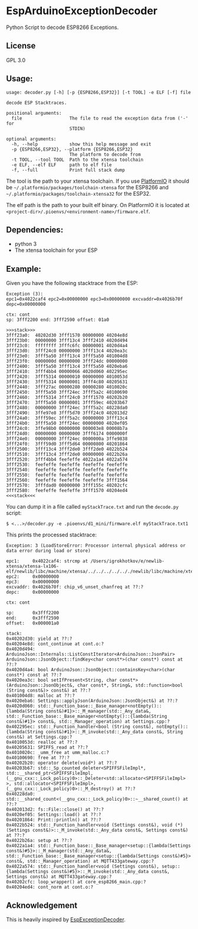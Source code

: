 # EspArduinoExceptionDecoder

Python Script to decode ESP8266 Exceptions.


## License

GPL 3.0


## Usage:

```
usage: decoder.py [-h] [-p {ESP8266,ESP32}] [-t TOOL] -e ELF [-f] file

decode ESP Stacktraces.

positional arguments:
  file                  The file to read the exception data from ('-' for
                        STDIN)

optional arguments:
  -h, --help            show this help message and exit
  -p {ESP8266,ESP32}, --platform {ESP8266,ESP32}
                        The platform to decode from
  -t TOOL, --tool TOOL  Path to the xtensa toolchain
  -e ELF, --elf ELF     path to elf file
  -f, --full            Print full stack dump
```

The tool is the path to your xtensa toolchain. If you use [PlatformIO](http://platformio.org/) it should be `~/.platformio/packages/toolchain-xtensa` for the ESP8266 and `~/.platformio/packages/toolchain-xtensa32` for the ESP32.

The elf path is the path to your built elf binary. On PlatformIO it is located at `<project-dir>/.pioenvs/<environment-name>/firmware.elf`.


## Dependencies:

* python 3
* The xtensa toolchain for your ESP


## Example:

Given you have the following stacktrace from the ESP:

```
Exception (3):
epc1=0x4022caf4 epc2=0x00000000 epc3=0x00000000 excvaddr=0x4026b70f depc=0x00000000

ctx: cont
sp: 3fff2200 end: 3fff2590 offset: 01a0

>>>stack>>>
3fff23a0:  40202d30 3fff1570 00000000 40204e8d
3fff23b0:  00000000 3fff13c4 3fff2410 4020d494
3fff23c0:  ffffffff 3fffc6fc 00000001 4020d4a4
3fff23d0:  3fff24c0 00000000 3fff13c4 4020ea3c
3fff23e0:  3fff5a50 3fff13c4 3fff5a50 401004d8
3fff23f0:  0000000d 00000000 3fff24dc 00000000
3fff2400:  3fff5a50 3fff13c4 3fff5a50 4020eba6
3fff2410:  3fff4bb4 00000066 4020d060 402295ec
3fff2420:  3fff5314 00000010 00000000 4010053d
3fff2430:  3fff5314 00000001 3fff4c80 40205631
3fff2440:  3fff27ac 00000280 00000280 4010020c
3fff2450:  3fff5a50 3fff24ec 3fff5a2c 40100690
3fff2460:  3fff5314 3fff24c0 3fff1570 40202b20
3fff2470:  3fff5a50 00000001 3fff59ec 40203b67
3fff2480:  00000000 3fff24ec 3fff5a2c 40228da0
3fff2490:  3ffe97e8 3fff5d70 3fff24c0 402013d2
3fff24a0:  3fff59ec 3fff5a2c 00000000 3fff13c4
3fff24b0:  3fff5a50 3fff24ec 00000000 4020ef05
3fff24c0:  3ffe98b0 00000000 000003e8 00008b7a
3fff24d0:  00000000 00000000 3fff6174 0000000f
3fff24e0:  00000000 3fff24ec 0000000a 3ffe9838
3fff24f0:  3fff59d0 3fff5d64 00000800 40201864
3fff2500:  3fff13c4 3fff2de0 3fff2de0 4022b524
3fff2510:  3fff13c4 3fff2de0 00000000 4022b26a
3fff2520:  3fff4bb4 feefeffe 4022a1a4 4022a574
3fff2530:  feefeffe feefeffe feefeffe feefeffe
3fff2540:  feefeffe feefeffe feefeffe feefeffe
3fff2550:  feefeffe feefeffe feefeffe feefeffe
3fff2560:  feefeffe feefeffe feefeffe 3fff1564
3fff2570:  3fffdad0 00000000 3fff155c 40202cfc
3fff2580:  feefeffe feefeffe 3fff1570 40204ed4
<<<stack<<<
```

You can dump it in a file called `myStackTrace.txt` and run the `decode.py` script:

```
$ <...>/decoder.py -e .pioenvs/d1_mini/firmware.elf myStackTrace.txt1
```

This prints the processed stacktrace:

```
Exception: 3 (LoadStoreError: Processor internal physical address or data error during load or store)

epc1:     0x4022caf4: strcmp at /Users/igrokhotkov/e/newlib-xtensa/xtensa-lx106-elf/newlib/libc/machine/xtensa/../../../../.././newlib/libc/machine/xtensa/strcmp.S:470
epc2:     0x00000000
epc3:     0x00000000
excvaddr: 0x4026b70f: chip_v6_unset_chanfreq at ??:?
depc:     0x00000000

ctx: cont

sp:       0x3fff2200
end:      0x3fff2590
offset:   0x000001a0

stack:
0x40202d30: yield at ??:?
0x40204e8d: cont_continue at cont.o:?
0x4020d494: ArduinoJson::Internals::ListConstIterator<ArduinoJson::JsonPair> ArduinoJson::JsonObject::findKey<char const*>(char const*) const at ??:?
0x4020d4a4: bool ArduinoJson::JsonObject::containsKey<char>(char const*) const at ??:?
0x4020ea3c: bool setIfPresent<String, char const*>(ArduinoJson::JsonObject&, char const*, String&, std::function<bool (String const&)> const&) at ??:?
0x401004d8: malloc at ??:?
0x4020eba6: Settings::applyJson(ArduinoJson::JsonObject&) at ??:?
0x4020d060: std::_Function_base::_Base_manager<notEmpty()::{lambda(String const&)#1}>::_M_manager(std::_Any_data&, std::_Function_base::_Base_manager<notEmpty()::{lambda(String const&)#1}> const&, std::_Manager_operation) at Settings.cpp:?
0x402295ec: std::_Function_handler<bool (String const&), notEmpty()::{lambda(String const&)#1}>::_M_invoke(std::_Any_data const&, String const&) at Settings.cpp:?
0x4010053d: realloc at ??:?
0x40205631: SPIFFS_read at ??:?
0x4010020c: _umm_free at umm_malloc.c:?
0x40100690: free at ??:?
0x40202b20: operator delete(void*) at ??:?
0x40203b67: std::_Sp_counted_deleter<SPIFFSFileImpl*, std::__shared_ptr<SPIFFSFileImpl, (__gnu_cxx::_Lock_policy)0>::_Deleter<std::allocator<SPIFFSFileImpl> >, std::allocator<SPIFFSFileImpl>, (__gnu_cxx::_Lock_policy)0>::_M_destroy() at ??:?
0x40228da0: std::__shared_count<(__gnu_cxx::_Lock_policy)0>::~__shared_count() at ??:?
0x402013d2: fs::File::close() at ??:?
0x4020ef05: Settings::load() at ??:?
0x40201864: Print::println() at ??:?
0x4022b524: std::_Function_handler<void (Settings const&), void (*)(Settings const&)>::_M_invoke(std::_Any_data const&, Settings const&) at ??:?
0x4022b26a: setup at ??:?
0x4022a1a4: std::_Function_base::_Base_manager<setup::{lambda(Settings const&)#5}>::_M_manager(std::_Any_data&, std::_Function_base::_Base_manager<setup::{lambda(Settings const&)#5}> const&, std::_Manager_operation) at MQTT433gateway.cpp:?
0x4022a574: std::_Function_handler<void (Settings const&), setup::{lambda(Settings const&)#5}>::_M_invoke(std::_Any_data const&, Settings const&) at MQTT433gateway.cpp:?
0x40202cfc: loop_wrapper() at core_esp8266_main.cpp:?
0x40204ed4: cont_norm at cont.o:?
```


## Acknowledgement
This is heavily inspired by [EspExceptionDecoder](https://github.com/me-no-dev/EspExceptionDecoder).